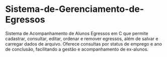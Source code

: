 # Sistema-de-Gerenciamento-de-Egressos
Sistema de Acompanhamento de Alunos Egressos em C que permite cadastrar, consultar, editar, ordenar e remover egressos, além de salvar e carregar dados de arquivo. Oferece consultas por status de emprego e ano de conclusão, facilitando a gestão e acompanhamento de ex-alunos.
